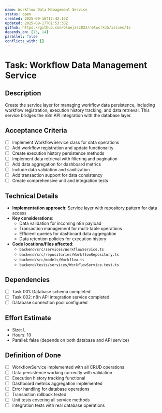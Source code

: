 ```yaml
---
name: Workflow Data Management Service
status: open
created: 2025-09-16T17:42:16Z
updated: 2025-09-17T01:53:30Z
github: https://github.com/bluejazz822/networkdb/issues/15
depends_on: [13, 14]
parallel: false
conflicts_with: []
---
```


# Task: Workflow Data Management Service

## Description
Create the service layer for managing workflow data persistence, including workflow registration, execution history tracking, and data retrieval. This service bridges the n8n API integration with the database layer.

## Acceptance Criteria
- [ ] Implement WorkflowService class for data operations
- [ ] Add workflow registration and update functionality
- [ ] Create execution history persistence methods
- [ ] Implement data retrieval with filtering and pagination
- [ ] Add data aggregation for dashboard metrics
- [ ] Include data validation and sanitization
- [ ] Add transaction support for data consistency
- [ ] Create comprehensive unit and integration tests

## Technical Details
- **Implementation approach**: Service layer with repository pattern for data access
- **Key considerations**:
  - Data validation for incoming n8n payload
  - Transaction management for multi-table operations
  - Efficient queries for dashboard data aggregation
  - Data retention policies for execution history
- **Code locations/files affected**:
  - `backend/src/services/WorkflowService.ts`
  - `backend/src/repositories/WorkflowRepository.ts`
  - `backend/src/models/Workflow.ts`
  - `backend/tests/services/WorkflowService.test.ts`

## Dependencies
- [ ] Task 001: Database schema completed
- [ ] Task 002: n8n API integration service completed
- [ ] Database connection pool configured

## Effort Estimate
- Size: L
- Hours: 10
- Parallel: false (depends on both database and API service)

## Definition of Done
- [ ] WorkflowService implemented with all CRUD operations
- [ ] Data persistence working correctly with validation
- [ ] Execution history tracking functional
- [ ] Dashboard metrics aggregation implemented
- [ ] Error handling for database operations
- [ ] Transaction rollback tested
- [ ] Unit tests covering all service methods
- [ ] Integration tests with real database operations

